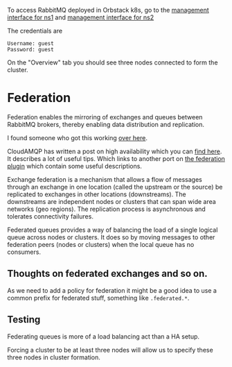 To access RabbitMQ deployed in Orbstack k8s, go to the
[management interface for ns1](http://rabbitmq.ns1.svc.cluster.local:15672)
and
[management interface for ns2](http://rabbitmq.ns2.svc.cluster.local:15672)

The credentials are
```
Username: guest
Password: guest
```

On the "Overview" tab you should see three nodes connected to form the cluster.

# Federation
Federation enables the mirroring of exchanges and queues between RabbitMQ
brokers, thereby enabling data distribution and replication.

I found someone who got this working
[over here](https://kanapuli.github.io/posts/playing-with-rabbitmq-federation/).

CloudAMQP has written a post on high availability which you can
[find here](https://www.cloudamqp.com/blog/part3-rabbitmq-best-practice-for-high-availability.html).
It describes a lot of useful tips.
Which links to another port on
[the federation plugin](https://www.cloudamqp.com/blog/rabbitmq-federation.html) which contain some useful descriptions.

Exchange federation is a mechanism that allows a flow of messages through an exchange in one location (called the upstream or the source) be replicated to exchanges in other locations (downstreams).
The downstreams are independent nodes or clusters that can span wide area networks (geo regions).
The replication process is asynchronous and tolerates connectivity failures.

Federated queues provides a way of balancing the load of a single logical queue across nodes or clusters.
It does so by moving messages to other federation peers (nodes or clusters) when the local queue has no consumers.

## Thoughts on federated exchanges and so on.

As we need to add a policy for federation it might be a good idea to use a common prefix for federated stuff, something like `.federated.*`.

## Testing
Federating queues is more of a load balancing act than a HA setup.

Forcing a cluster to be at least three nodes will allow us to specify these three nodes in cluster formation.
